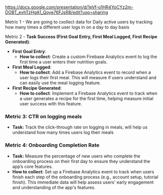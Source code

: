 https://docs.google.com/presentation/d/1eVf-o1HR4YoCYz2m-DOBT_evhTzHgA1_Qoye76FJsR8/edit?usp=sharing

Metric 1 - We are going to cxollect data for Daily active users by tracking how many times a different user logs in on a day to day basis

Metric 2 -
**Task Success (First Goal Entry, First Meal Logged, First Recipe Generated)**:
   - **First Goal Entry**:
     - **How to collect**: Create a custom Firebase Analytics event to log the first time a user enters their nutrition goals.
   - **First Meal Logged**:
     - **How to collect**: Add a Firebase Analytics event to record when a user logs their first meal. This will measure if users understand and can easily use the meal logging feature.
   - **First Recipe Generated**:
     - **How to collect**: Implement a Firebase Analytics event to track when a user generates a recipe for the first time, helping measure initial user success with this feature.


### Metric 3: CTR on logging meals
- **Task:** Track the click-through rate on logging in meals, will help us understand how many times users log their meals

### Metric 4: Onboarding Completion Rate
- **Task:** Measure the percentage of new users who complete the onboarding process on their first day to ensure they understand the app’s core features.
- **How to collect**: Set up a Firebase Analytics event to track when users finish each step of the onboarding process (e.g., account setup, tutorial finish). This immediate data will help assess users' early engagement and understanding of the app's features.


